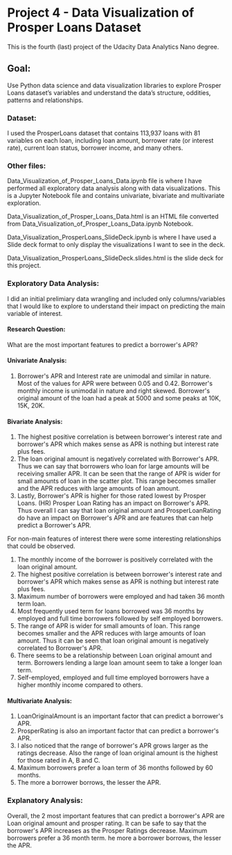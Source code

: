 # Project 4 - Data Visualization of Prosper Loans Dataset

This is the fourth (last) project of the Udacity Data Analytics Nano degree.

## Goal: 
Use Python data science and data visualization libraries to explore Prosper Loans dataset’s variables and understand the data’s structure, oddities, patterns and relationships.

### Dataset:
I used the ProsperLoans dataset that contains 113,937 loans with 81 variables on each loan, including loan amount, borrower rate (or interest rate), current loan status, borrower income, and many others.


### Other files:

Data_Visualization_of_Prosper_Loans_Data.ipynb file is where I have performed all exploratory data analysis along with data visualizations. This is a Jupyter Notebook file and contains univariate, bivariate and multivariate exploration. 

Data_Visualization_of_Prosper_Loans_Data.html is an HTML file converted from Data_Visualization_of_Prosper_Loans_Data.ipynb Notebook.

Data_Visualization_ProsperLoans_SlideDeck.ipynb is where I have used a Slide deck format to only display the visualizations I want to see in the deck. 

Data_Visualization_ProsperLoans_SlideDeck.slides.html is the slide deck for this project. 

### Exploratory Data Analysis:

I did an initial prelimiary data wrangling and included only columns/variables that I would like to explore to understand their impact on predicting the main variable of interest. 

#### Research Question: 
What are the most important features to predict a borrower's APR?

#### Univariate Analysis:
1. Borrower's APR and Interest rate are unimodal and similar in nature. Most of the values for APR were between 0.05 and 0.42. Borrower's monthly income is unimodal in nature and right skewed. Borrower's original amount of the loan had a peak at 5000 and some peaks at 10K, 15K, 20K.

#### Bivariate Analysis:
1. The highest positive correlation is between borrower's interest rate and borrower's APR which makes sense as APR is nothing but interest rate plus fees. <br/>
2. The loan original amount is negatively correlated with Borrower's APR. Thus we can say that borrowers who loan for large amounts will be receiving smaller APR. It can be seen that the range of APR is wider for small amounts of loan in the scatter plot. This range becomes smaller and the APR reduces with large amounts of loan amount. <br/>
3. Lastly, Borrower's APR is higher for those rated lowest by Prosper Loans. (HR) Prosper Loan Rating has an impact on Borrower's APR.
Thus overall I can say that loan original amount and ProsperLoanRating do have an impact on Borrower's APR and are features that can help predict a Borrower's APR. <br/>

For non-main features of interest there were some interesting relationships that could be observed.

1. The monthly income of the borrower is positively correlated with the loan original amount.
2. The highest positive correlation is between borrower's interest rate and borrower's APR which makes sense as APR is nothing but interest rate plus fees.
3. Maximum number of borrowers were employed and had taken 36 month term loan.
4. Most frequently used term for loans borrowed was 36 months by employed and full time borrowers followed by self employed borrowers.
5. The range of APR is wider for small amounts of loan. This range becomes smaller and the APR reduces with large amounts of loan amount. Thus it can be seen that loan original amount is negatively correlated to Borrower's APR.
6. There seems to be a relationship between Loan original amount and term. Borrowers lending a large loan amount seem to take a longer loan term.
7. Self-employed, employed and full time employed borrowers have a higher monthly income compared to others.

#### Multivariate Analysis:

1. LoanOriginalAmount is an important factor that can predict a borrower's APR.
2. ProsperRating is also an important factor that can predict a borrower's APR.
3. I also noticed that the range of borrower's APR grows larger as the ratings decrease. Also the range of loan original amount is the highest for those rated in A, B and C. <br/>
4. Maximum borrowers prefer a loan term of 36 months followed by 60 months.
5. The more a borrower borrows, the lesser the APR.

### Explanatory Analysis:

Overall, the 2 most important features that can predict a borrower's APR are Loan original amount and prosper rating. It can be safe to say that the borrower's APR increases as the Prosper Ratings decrease. Maximum borrowers prefer a 36 month term. he more a borrower borrows, the lesser the APR.

